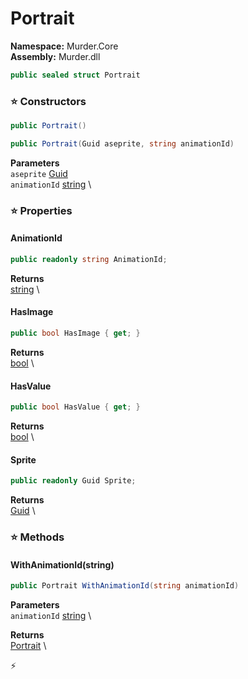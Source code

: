 # Portrait

**Namespace:** Murder.Core \
**Assembly:** Murder.dll

```csharp
public sealed struct Portrait
```

### ⭐ Constructors
```csharp
public Portrait()
```

```csharp
public Portrait(Guid aseprite, string animationId)
```

**Parameters** \
`aseprite` [Guid](https://learn.microsoft.com/en-us/dotnet/api/System.Guid?view=net-7.0) \
`animationId` [string](https://learn.microsoft.com/en-us/dotnet/api/System.String?view=net-7.0) \

### ⭐ Properties
#### AnimationId
```csharp
public readonly string AnimationId;
```

**Returns** \
[string](https://learn.microsoft.com/en-us/dotnet/api/System.String?view=net-7.0) \
#### HasImage
```csharp
public bool HasImage { get; }
```

**Returns** \
[bool](https://learn.microsoft.com/en-us/dotnet/api/System.Boolean?view=net-7.0) \
#### HasValue
```csharp
public bool HasValue { get; }
```

**Returns** \
[bool](https://learn.microsoft.com/en-us/dotnet/api/System.Boolean?view=net-7.0) \
#### Sprite
```csharp
public readonly Guid Sprite;
```

**Returns** \
[Guid](https://learn.microsoft.com/en-us/dotnet/api/System.Guid?view=net-7.0) \
### ⭐ Methods
#### WithAnimationId(string)
```csharp
public Portrait WithAnimationId(string animationId)
```

**Parameters** \
`animationId` [string](https://learn.microsoft.com/en-us/dotnet/api/System.String?view=net-7.0) \

**Returns** \
[Portrait](../..//Murder/Core/Portrait.html) \



⚡